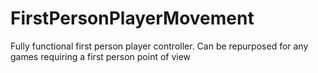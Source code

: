 # FirstPersonPlayerMovement
 Fully functional first person player controller. Can be repurposed for any games requiring a first person point of view
